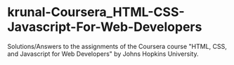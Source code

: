 # krunal-Coursera_HTML-CSS-Javascript-For-Web-Developers
Solutions/Answers to the assignments of the Coursera course "HTML, CSS, and Javascript for Web Developers" by Johns Hopkins University. 
